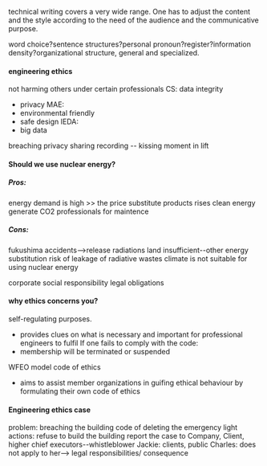 technical writing covers a very wide range. One has to adjust the content and the style according to the need of the audience and the communicative purpose.

word choice?sentence structures?personal pronoun?register?information density?organizational structure, general and specialized.

#### engineering ethics
not harming others under certain professionals
CS: data integrity
- privacy
MAE:
- environmental friendly
- safe design
IEDA:
- big data

breaching privacy
sharing recording -- kissing moment in lift 

#### Should we use nuclear energy?
##### Pros:
energy demand is high >> the price substitute products rises 
clean energy
generate CO2
professionals for maintence

##### Cons:
fukushima accidents-->release radiations
land insufficient--other energy substitution
risk of leakage of radiative wastes
climate is not suitable for using nuclear energy

corporate social responsibility
legal obligations

#### why ethics concerns you?
self-regulating purposes. 
- provides clues on what is necessary and important for professional engineers to fulfil
If one fails to comply with the code:
- membership will be terminated or suspended

WFEO model code of ethics
- aims to assist member organizations in guifing ethical behaviour by formulating their own code of ethics

#### Engineering ethics case

problem: breaching the building code of deleting the emergency light
actions: refuse to build the building report the case to Company, Client,
higher chief executors--whistleblower
Jackie: clients, public
Charles: does not apply to her--> legal responsibilities/ consequence  
